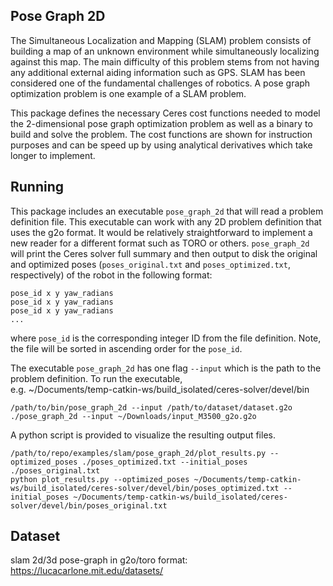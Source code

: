 Pose Graph 2D
----------------

The Simultaneous Localization and Mapping (SLAM) problem consists of building a
map of an unknown environment while simultaneously localizing against this
map. The main difficulty of this problem stems from not having any additional
external aiding information such as GPS. SLAM has been considered one of the
fundamental challenges of robotics. A pose graph optimization problem is one
example of a SLAM problem.

This package defines the necessary Ceres cost functions needed to model the
2-dimensional pose graph optimization problem as well as a binary to build and
solve the problem. The cost functions are shown for instruction purposes and can
be speed up by using analytical derivatives which take longer to implement.

Running
-----------
This package includes an executable `pose_graph_2d` that will read a problem
definition file. This executable can work with any 2D problem definition that
uses the g2o format. It would be relatively straightforward to implement a new
reader for a different format such as TORO or others. `pose_graph_2d` will print
the Ceres solver full summary and then output to disk the original and optimized
poses (`poses_original.txt` and `poses_optimized.txt`, respectively) of the
robot in the following format:

```
pose_id x y yaw_radians
pose_id x y yaw_radians
pose_id x y yaw_radians
...
```

where `pose_id` is the corresponding integer ID from the file definition. Note,
the file will be sorted in ascending order for the `pose_id`.

The executable `pose_graph_2d` has one flag `--input` which is the path to the
problem definition. To run the executable,  
e.g. ~/Documents/temp-catkin-ws/build_isolated/ceres-solver/devel/bin  

```
/path/to/bin/pose_graph_2d --input /path/to/dataset/dataset.g2o
./pose_graph_2d --input ~/Downloads/input_M3500_g2o.g2o 
```

A python script is provided to visualize the resulting output files.
```
/path/to/repo/examples/slam/pose_graph_2d/plot_results.py --optimized_poses ./poses_optimized.txt --initial_poses ./poses_original.txt
python plot_results.py --optimized_poses ~/Documents/temp-catkin-ws/build_isolated/ceres-solver/devel/bin/poses_optimized.txt --initial_poses ~/Documents/temp-catkin-ws/build_isolated/ceres-solver/devel/bin/poses_original.txt
```

Dataset
-----------------
slam 2d/3d pose-graph in g2o/toro format: https://lucacarlone.mit.edu/datasets/  
